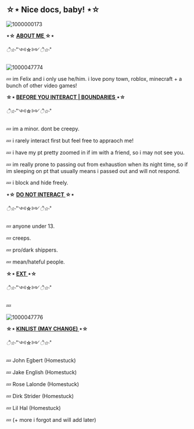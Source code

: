 ## **☆⋆ Nice docs, baby! ⋆☆**

![1000000173](https://github.com/user-attachments/assets/95cca0ea-082a-4010-9305-b470eb21cb95)

**⋆☆ <ins> ABOUT ME </ins> ☆⋆**

*ੈ✩‧*˚༺☆༻*ੈ✩‧*˚

![1000047774](https://github.com/user-attachments/assets/6d3c50a3-2e20-46fd-b98c-f3f9c0ddd869)


💤 im Felix and i only use he/him. i love pony town, roblox, minecraft + a bunch of other video games!

**☆⋆ <ins> BEFORE YOU INTERACT | BOUNDARIES </ins> ⋆☆**

*ੈ✩‧*˚༺☆༻*ੈ✩‧*˚

💤 im a minor. dont be creepy.

💤 i rarely interact first but feel free to appraoch me! 

💤 i have my pt pretty zoomed in if im with a friend, so i may not see you.

💤 im really prone to passing out from exhaustion when its night time, so if im sleeping on pt that usually means i passed out and will not respond. 

💤 i block and hide freely.

**⋆☆ <ins> DO NOT INTERACT </ins> ☆⋆**

*ੈ✩‧*˚༺☆༻*ੈ✩‧*˚

💤 anyone under 13.

💤 creeps. 

💤 pro/dark shippers.

💤 mean/hateful people.

 **☆⋆ <ins> EXT </ins> ⋆☆**

*ੈ✩‧*˚༺☆༻*ੈ✩‧*˚

💤

![1000047776](https://github.com/user-attachments/assets/882e7253-695c-4899-9b24-19a6a7c534ef)

**☆⋆ <ins> KINLIST (MAY CHANGE) </ins> ⋆☆**

*ੈ✩‧*˚༺☆༻*ੈ✩‧*˚

💤 John Egbert (Homestuck)

💤 Jake English (Homestuck)

💤 Rose Lalonde (Homestuck)

💤 Dirk Strider (Homestuck)

💤 Lil Hal (Homestuck)

💤 (+ more i forgot and will add later)
